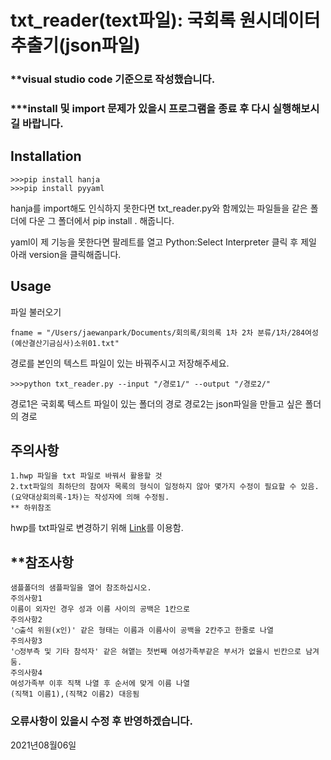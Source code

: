 # txt_reader(text파일): 국회록 원시데이터 추출기(json파일)

### **visual studio code 기준으로 작성했습니다.
### ***install 및 import 문제가 있을시 프로그램을 종료 후 다시 실행해보시길 바랍니다.

## Installation

```
>>>pip install hanja
>>>pip install pyyaml
```

hanja를 import해도 인식하지 못한다면 txt_reader.py와 함께있는 파일들을 같은 폴더에 다운 그 폴더에서 pip install . 해줍니다.

yaml이 제 기능을 못한다면 팔레트를 열고
Python:Select Interpreter 클릭 후
제일 아래 version을 클릭해줍니다.

## Usage

파일 불러오기

```
fname = "/Users/jaewanpark/Documents/회의록/회의록 1차 2차 분류/1차/284여성(예산결산기금심사)소위01.txt"
```

경로를 본인의 텍스트 파일이 있는 바꿔주시고 저장해주세요.

```
>>>python txt_reader.py --input "/경로1/" --output "/경로2/"
```

경로1은 국회록 텍스트 파일이 있는 폴더의 경로
경로2는 json파일을 만들고 싶은 폴더의 경로

## 주의사항

```
1.hwp 파일을 txt 파일로 바꿔서 활용할 것
2.txt파일의 최하단의 참여자 목록의 형식이 일정하지 않아 몇가지 수정이 필요할 수 있음.
(요약대상회의록-1차)는 작성자에 의해 수정됨.
** 하위참조
```

hwp를 txt파일로 변경하기 위해 [Link](https://cloudconvert.com/hwp-to-txt/)를 이용함.

## \*\*참조사항

```
샘플폴더의 샘플파일을 열어 참조하십시오.
주의사항1
이름이 외자인 경우 성과 이름 사이의 공백은 1칸으로
주의사항2
'◯출석 위원(x인)' 같은 형태는 이름과 이름사이 공백을 2칸주고 한줄로 나열
주의사항3
'◯정부측 및 기타 참석자' 같은 혀앹는 첫번째 여성가족부같은 부서가 없을시 빈칸으로 남겨둠.
주의사항4
여성가족부 이후 직책 나열 후 순서에 맞게 이름 나열
(직책1 이름1),(직책2 이름2) 대응됨
```

### 오류사항이 있을시 수정 후 반영하겠습니다.
2021년08월06일
